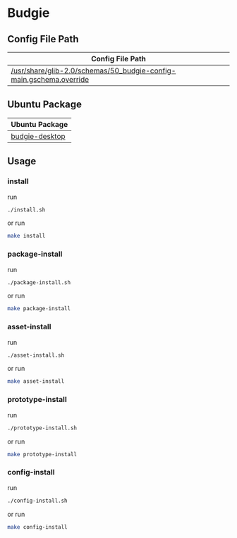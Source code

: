 

# Budgie




## Config File Path

| Config File Path |
| --- |
| [/usr/share/glib-2.0/schemas/50_budgie-config-main.gschema.override](./asset/overlay/usr/share/glib-2.0/schemas/50_budgie-config-main.gschema.override) |




## Ubuntu Package

| Ubuntu Package |
| --- |
| [budgie-desktop](https://packages.ubuntu.com/noble/budgie-desktop) |




## Usage


### install

run

``` sh
./install.sh
```

or run

``` sh
make install
```


### package-install

run

``` sh
./package-install.sh
```

or run

``` sh
make package-install
```


### asset-install

run

``` sh
./asset-install.sh
```

or run

``` sh
make asset-install
```


### prototype-install

run

``` sh
./prototype-install.sh
```

or run

``` sh
make prototype-install
```


### config-install

run

``` sh
./config-install.sh
```

or run

``` sh
make config-install
```
